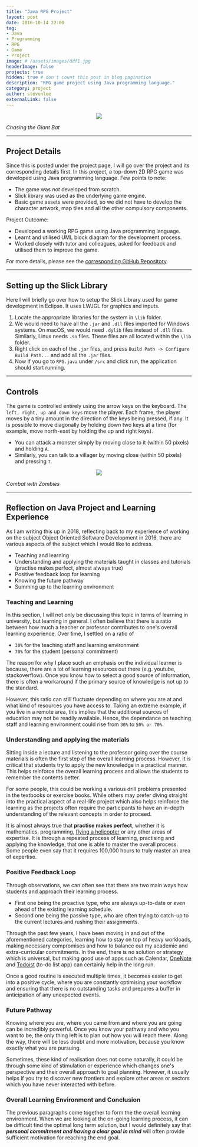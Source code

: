 ```yaml
---
title: "Java RPG Project"
layout: post
date: 2016-10-14 22:00
tag:
- Java
- Programming
- RPG
- Game
- Project
image: # /assets/images/ddf1.jpg
headerImage: false
projects: true
hidden: true # don't count this post in blog pagination
description: "RPG game project using Java programming language."
category: project
author: stevenlee
externalLink: false
---
```


<div style="text-align:center"><img src ="/assets/gifs/java-rpg-bat.gif" /></div>

*Chasing the Giant Bat*

---

## Project Details
Since this is posted under the project page, I will go over the project and its corresponding details first. In this project, a top-down 2D RPG game was developed using Java programming language. Few points to note:
* The game was _not_ developed from scratch.
* Slick library was used as the underlying game engine.
* Basic game assets were provided, so we did not have to develop the character artwork, map tiles and all the other compulsory components.

Project Outcome:
* Developed a working RPG game using Java programming language.
* Learnt and utilised UML block diagram for the development process.
* Worked closely with tutor and colleagues, asked for feedback and utilised them to improve the game.

For more details, please see the [corresponding GitHub Repository](https://github.com/stevenlee090/java-rpg).

---
## Setting up the Slick Library

Here I will briefly go over how to setup the Slick Library used for game development in Eclipse. It uses LWJGL for graphics and inputs.

1. Locate the appropriate libraries for the system in `\lib` folder.
2. We would need to have all the `.jar` and `.dll` files imported for Windows systems. On macOS, we would need `.dylib` files instead of `.dll` files. Similarly, Linux needs `.so` files. These files are all located within the `\lib` folder.
3. Right click on each of the `.jar` files, and press `Build Path -> Configure Build Path...` and add all the `.jar` files.
4. Now if you go to `RPG.java` under `/src` and click run, the application should start running.

---
## Controls

The game is controlled entirely using the arrow keys on the keyboard. The `left, right, up and down keys` move the player. Each frame, the player moves by a tiny amount in the direction of the keys being pressed, if any. It is possible to move diagonally by holding down two keys at a time (for example, move north-east by holding the up and right keys).

* You can attack a monster simply by moving close to it (within 50 pixels) and holding `A`.
* Similarly, you can talk to a villager by moving close (within 50 pixels) and pressing `T`.

<div style="text-align:center"><img src ="/assets/gifs/java-rpg-zombie.gif" /></div>

*Combat with Zombies*

---

## Reflection on Java Project and Learning Experience
As I am writing this up in 2018, reflecting back to my experience of working on the subject Object Oriented Software Development in 2016, there are various aspects of the subject which I would like to address.

* Teaching and learning
* Understanding and applying the materials taught in classes and tutorials (practise makes perfect, almost always true)
* Positive feedback loop for learning
* Knowing the future pathway
* Summing up to the learning environment

### Teaching and Learning
In this section, I will not only be discussing this topic in terms of learning in university, but learning in general. I often believe that there is a ratio between how much a teacher or professor contributes to one's overall learning experience. Over time, I settled on a ratio of
* `30%` for the teaching staff and learning environment
* `70%` for the student (personal commitment)

The reason for why I place such an emphasis on the individual learner is because, there are a lot of learning resources out there (e.g. youtube, stackoverflow). Once you know how to select a good source of information, there is often a workaround if the primary source of knowledge is not up to the standard.

However, this ratio can still fluctuate depending on where you are at and what kind of resources you have access to. Taking an extreme example, if you live in a remote area, this implies that the additional sources of education may not be readily available. Hence, the dependance on teaching staff and learning environment could rise from `30%` to `50% or 70%`.

### Understanding and applying the materials
Sitting inside a lecture and listening to the professor going over the course materials is often the first step of the overall learning process. However, it is critical that students try to apply the new knowledge in a practical manner. This helps reinforce the overall learning process and allows the students to remember the contents better.

For some people, this could be working a various drill problems presented in the textbooks or exercise books. While others may prefer diving straight into the practical aspect of a real-life project which also helps reinforce the learning as the projects often require the participants to have an in-depth understanding of the relevant concepts in order to proceed.

It is almost always true that __practise makes perfect__, whether it is mathematics, programming, [flying a helicopter](https://www.youtube.com/watch?v=BTqu9iMiPIU) or any other areas of expertise. It is through a repeated process of learning, practising and applying the knowledge, that one is able to master the overall process. Some people even say that it requires 100,000 hours to truly master an area of expertise.

### Positive Feedback Loop
Through observations, we can often see that there are two main ways how students and approach their learning process.

* First one being the proactive type, who are always up-to-date or even ahead of the existing learning schedule.
* Second one being the passive type, who are often trying to catch-up to the current lectures and rushing their assignments.

Through the past few years, I have been moving in and out of the aforementioned categories, learning how to stay on top of heavy workloads, making necessary compromises and how to balance out my academic and extra-curricular commitments. In the end, there is no solution or strategy which is universal, but making good use of apps such as Calendar, [OneNote](https://www.onenote.com/?public=1&wdorigin=ondcauth2&wdorigin=ondc) and [Todoist](https://todoist.com/app?lang=en#start) (to-do list app) can certainly help in the long run.

Once a good routine is executed multiple times, it becomes easier to get into a positive cycle, where you are constantly optimising your workflow and ensuring that there is no outstanding tasks and prepares a buffer in anticipation of any unexpected events.

### Future Pathway
Knowing where you are, where you came from and where you are going can be incredibly powerful. Once you know your pathway and who you want to be, the only thing left is to plan out how you will reach there. Along the way, there will be less doubt and more motivation, because you know exactly what you are pursuing.

Sometimes, these kind of realisation does not come naturally, it could be through some kind of stimulation or experience which changes one's perspective and their overall approach to goal planning. However, it usually helps if you try to discover new frontiers and explore other areas or sectors which you have never interacted with before.

### Overall Learning Environment and Conclusion
The previous paragraphs come together to form the the overall learning environment. When we are looking at the on-going learning process, it can be difficult find the optimal long term solution, but I would definitely say that __*personal commitment and having a clear goal in mind*__ will often provide sufficient motivation for reaching the end goal.
